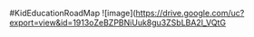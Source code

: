 #KidEducationRoadMap
![image](https://drive.google.com/uc?export=view&id=1913oZeBZPBNiUuk8gu3ZSbLBA2l_VQtG
